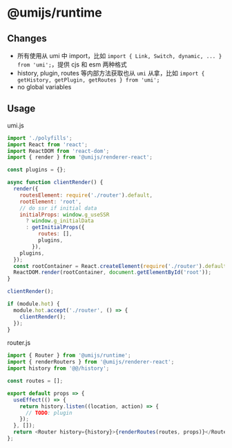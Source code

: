 # @umijs/runtime

## Changes

- 所有使用从 umi 中 import，比如 `import { Link, Switch, dynamic, ... } from 'umi';`，提供 cjs 和 esm 两种格式
- history, plugin, routes 等内部方法获取也从 `umi` 从拿，比如 `import { getHistory, getPlugin, getRoutes } from 'umi';`
- no global variables

## Usage

umi.js

```js
import './polyfills';
import React from 'react';
import ReactDOM from 'react-dom';
import { render } from '@umijs/renderer-react';

const plugins = {};

async function clientRender() {
  render({
    routesElement: require('./router').default,
    rootElement: 'root',
    // do ssr if initial data
    initialProps: window.g_useSSR
      ? window.g_initialData
      : getInitialProps({
          routes: [],
          plugins,
        }),
    plugins,
  });
  const rootContainer = React.createElement(require('./router').default, props);
  ReactDOM.render(rootContainer, document.getElementById('root'));
}

clientRender();

if (module.hot) {
  module.hot.accept('./router', () => {
    clientRender();
  });
}
```

router.js

```js
import { Router } from '@umijs/runtime';
import { renderRouters } from '@umijs/renderer-react';
import history from '@@/history';

const routes = [];

export default props => {
  useEffect(() => {
    return history.listen((location, action) => {
      // TODO: plugin
    });
  }, []);
  return <Router history={history}>{renderRoutes(routes, props)}</Router>;
};
```
